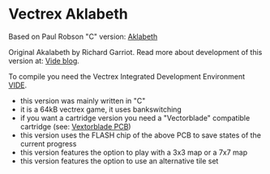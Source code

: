 # Vectrex Aklabeth
Based on Paul Robson "C" version:
[Aklabeth](https://web.archive.org/web/20071227005501/http://www.autismuk.freeserve.co.uk/)

Original Akalabeth by Richard Garriot.
Read more about development of this version at: [Vide blog](http://vide.malban.de/tag/aklabeth).

To compile you need the Vectrex Integrated Development Environment [VIDE](http://vide.malban.de/).

- this version was mainly written in "C"
- it is a 64kB vectrex game, it uses bankswitching 
- if you want a cartridge version you need a "Vectorblade" compatible cartridge (see: [Vextorblade PCB](http://vide.malban.de/vectorblade/building-vectorblade/vectorblade-build-the-hardware))
- this version uses the FLASH chip of the above PCB to save states of the current progress
- this version features the option to play with a 3x3 map or a 7x7 map
- this version features the option to use an alternative tile set

